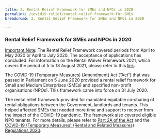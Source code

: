 ```yaml
---
title: 2. Rental Relief Framework for SMEs and NPOs in 2020
permalink: /covid19-relief/rental-relief-framework-for-SMEs
breadcrumb: 2. Rental Relief Framework for SMEs and NPOs in 2020

---
```


### Rental Relief Framework for SMEs and NPOs in 2020 ###

<u>Important Note</u>: The Rental Relief Framework covered periods from April to May 2020 or April to July 2020. The acceptance of applications has concluded. For information on the Rental Waiver Framework 2021, which covers the period of 5 to 18 August 2021, please refer to this [link](/covid19-relief/rental-waiver-framework-2021). 

The COVID-19 (Temporary Measures) (Amendment) Act (“Act”) that was passed in Parliament on 5 June 2020 provided a rental relief framework for Small and Medium Enterprises (SMEs) and specified non-profit organisations (NPOs). This framework came into force on 31 July 2020. 

The rental relief framework provided for mandated equitable co-sharing of rental obligations between the Government, landlords and tenants. This helped affected SMEs that needed more time and support to recover from the impact of the COVID-19 pandemic. The framework also covered eligible NPO tenants. For more details, please refer to <a href="https://sso.agc.gov.sg/Act/COVID19TMA2020#P12A-">Part 2A of the Act</a>  and the <a href="https://sso.agc.gov.sg/SL/COVID19TMA2020-S664-2020?DocDate=20200730">COVID-19 (Temporary Measures) (Rental and Related Measures) Regulations 2020</a>.
